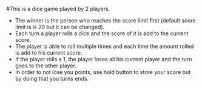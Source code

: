 #This is a dice game played by 2 players. 
- The winner is the person who reaches the score limit first (default score limit is is 20 but it can be changed). 
- Each turn a player rolls a dice and the score of it is add to the current score.
- The player is able to roll multiple times and each time the amount rolled is add to his current score. 
- If the player rolls a 1, the player loses all his current player and the turn goes to the other player.
- In order to not lose you points, use hold  button to store your score but by doing that you turns ends.

